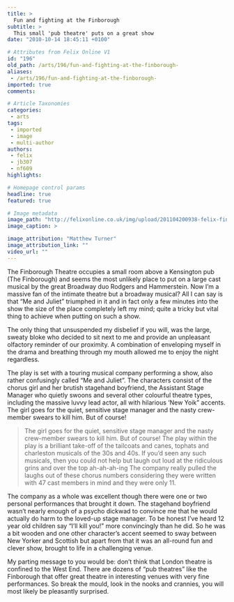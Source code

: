 ```yaml
---
title: >
  Fun and fighting at the Finborough
subtitle: >
  This small 'pub theatre' puts on a great show
date: "2010-10-14 18:45:11 +0100"

# Attributes from Felix Online V1
id: "196"
old_path: /arts/196/fun-and-fighting-at-the-finborough-
aliases:
 - /arts/196/fun-and-fighting-at-the-finborough-
imported: true
comments:

# Article Taxonomies
categories:
 - arts
tags:
 - imported
 - image
 - multi-author
authors:
 - felix
 - jb307
 - nf609
highlights:

# Homepage control params
headline: true
featured: true

# Image metadata
image_path: "http://felixonline.co.uk/img/upload/201104200938-felix-finboroughfront2008creditmatthewturner.jpg"
image_caption: >

image_attribution: "Matthew Turner"
image_attribution_link: ""
video_url: ""
---
```


The Finborough Theatre occupies a small room above a Kensington pub (The Finborough) and seems the most unlikely place to put on a large cast musical by the great Broadway duo Rodgers and Hammerstein. Now I’m a massive fan of the intimate theatre but a broadway musical? All I can say is that “Me and Juliet” triumphed in it and in fact only a few minutes into the show the size of the place completely left my mind; quite a tricky but vital thing to achieve when putting on such a show.

The only thing that unsuspended my disbelief if you will, was the large, sweaty bloke who decided to sit next to me and provide an unpleasant olfactory reminder of our proximity. A combination of enveloping myself in the drama and breathing through my mouth allowed me to enjoy the night regardless.

The play is set with a touring musical company performing a show, also rather confusingly called “Me and Juliet”. The characters consist of the chorus girl and her brutish stagehand boyfriend, the Assistant Stage Manager who quietly swoons and several other colourful theatre types, including the massive luvvy lead actor, all with hilarious ‘New Yoik” accents. The girl goes for the quiet, sensitive stage manager and the nasty crew-member swears to kill him. But of course!
> The girl goes for the quiet, sensitive stage manager and the nasty crew-member swears to kill him. But of course!
The play within the play is a brilliant take-off of the tailcoats and canes, tophats and charleston musicals of the 30s and 40s. If you’d seen any such musicals, then you could not help but laugh out loud at the ridiculous grins and over the top ah-ah-ah-ing The company really pulled the laughs out of these chorus numbers considering they were written with 47 cast members in mind and they were only 11.

The company as a whole was excellent though there were one or two personal performances that brought it down. The stagehand boyfriend wasn’t nearly enough of a psycho dickwad to convince me that he would actually do harm to the loved-up stage manager. To be honest I’ve heard 12 year old children say “I’ll kill you!” more convincingly than he did. So he was a bit wooden and one other character’s accent seemed to sway between New Yorker and Scottish but apart from that it was an all-round fun and clever show, brought to life in a challenging venue.

My parting message to you would be: don’t think that London theatre is confined to the West End. There are dozens of “pub theatres” like the Finborough that offer great theatre in interesting venues with very fine performances. So break the mould, look in the nooks and crannies, you will most likely be pleasantly surprised.
